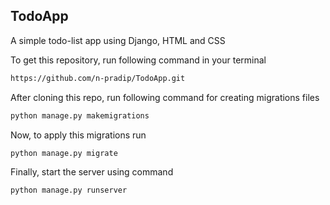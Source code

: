 ## TodoApp

A simple todo-list app using Django, HTML and CSS


To get this repository, run following command in your terminal
```bash
https://github.com/n-pradip/TodoApp.git
```
After cloning this repo, run following command for creating migrations files 

```bash
python manage.py makemigrations
```
Now, to apply this migrations run

```bash
python manage.py migrate
```
Finally, start the server using command
```bash
python manage.py runserver
```